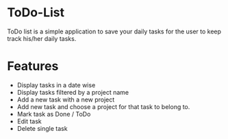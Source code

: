 # ToDo-List

ToDo list is a simple application to save your daily tasks for the user to keep track his/her daily tasks.

# Features

- Display tasks in a date wise
- Display tasks filtered by a project name
- Add a new task with a new project
- Add new task and choose a project for that task to belong to. 
- Mark task as Done / ToDo
- Edit task
- Delete single task
